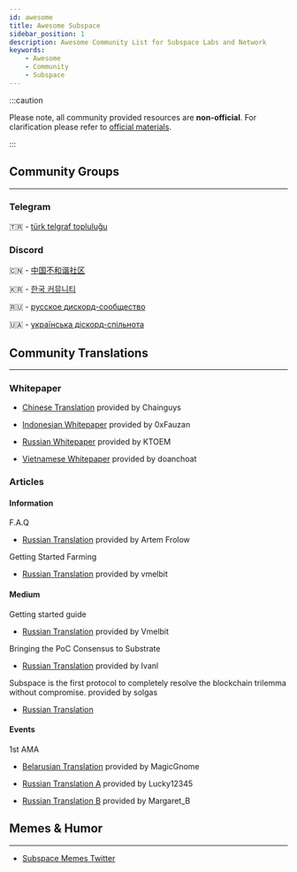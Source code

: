 ```yaml
---
id: awesome
title: Awesome Subspace
sidebar_position: 1
description: Awesome Community List for Subspace Labs and Network
keywords:
    - Awesome
    - Community
    - Subspace
---
```


:::caution

Please note, all community provided resources are **non-official**. For clarification please refer to [official materials](../protocol/). 

:::

## Community Groups
---



### Telegram

🇹🇷 - [türk telgraf topluluğu](https://t.me/subspacenetworkturkey)

### Discord

🇨🇳 - [中国不和谐社区](https://discord.com/channels/864285291518361610/940656159927451668)

🇰🇷 - [한국 커뮤니티](https://discord.com/channels/864285291518361610/941490199786037278)

🇷🇺 - [русское дискорд-сообщество](https://discord.com/channels/864285291518361610/940699533640368128)

🇺🇦 - [українська діскорд-спільнота](https://discord.com/channels/864285291518361610/940699198330925106)


## Community Translations
---
### Whitepaper

- [Chinese Translation](https://medium.com/@chainguys/%E5%AD%90%E7%A9%BA%E9%97%B4-subspace-%E7%A7%8D%E6%94%B6%E8%80%85%E5%9B%B0%E5%A2%83%E7%9A%84%E8%A7%A3%E5%86%B3%E6%96%B9%E6%A1%88-eng-chn-b780ea0a99ab?p=b780ea0a99ab) provided by Chainguys

- [Indonesian Whitepaper](https://saljifauzann.medium.com/subspace-lapisan-nol-untuk-web3-38f0a961594) provided by 0xFauzan

- [Russian Whitepaper](https://petr-kachanow.gitbook.io/subspace/russkii-russian/subspace-reshenie-fermerskoi-dilemmy/i.-predystoriya) provided by KTOEM

- [Vietnamese Whitepaper](https://medium.com/@doanchoat/subspace-network-c%E1%BA%A3i-thi%E1%BB%87n-t%C3%ADnh-phi-t%E1%BA%ADp-trung-v%C3%A0-gi%C3%BAp-gi%E1%BA%A3i-quy%E1%BA%BFt-nh%E1%BB%AFng-kh%C3%B3-kh%C4%83n-c%E1%BB%A7a-farmer-11b6b6effdd3) provided by doanchoat

### Articles

#### Information

F.A.Q
- [Russian Translation](https://docs.google.com/document/d/17LwoBVP6POgaI18oajyI9xsi3nSJDtS7O-TvKSoHQwo/edit) provided by Artem Frolow

Getting Started Farming
- [Russian Translation](https://vmelbit.medium.com/%D1%81%D1%82%D0%B0%D0%BD%D0%BE%D0%B2%D0%B8%D0%BC%D1%81%D1%8F-%D1%84%D0%B5%D1%80%D0%BC%D0%B5%D1%80%D0%B0%D0%BC%D0%B8-subspace-network-5bacab106755) provided by vmelbit

#### Medium
Getting started guide
- [Russian Translation](https://vmelbit.medium.com/%D1%81%D1%82%D0%B0%D0%BD%D0%BE%D0%B2%D0%B8%D0%BC%D1%81%D1%8F-%D1%84%D0%B5%D1%80%D0%BC%D0%B5%D1%80%D0%B0%D0%BC%D0%B8-subspace-network-5bacab106755) provided by Vmelbit

Bringing the PoC Consensus to Substrate
- [Russian Translation](https://medium.com/@ivan.arenovich/%D0%B4%D0%BE%D0%B2%D0%B5%D0%B4%D0%B5%D0%BD%D0%BD%D1%8F-poc-%D0%BA%D0%BE%D0%BD%D1%81%D0%B5%D0%BD%D1%81%D1%83%D1%81%D1%83-%D0%B4%D0%BE-substrate-67baf6307d8) provided by Ivanl

Subspace is the first protocol to completely resolve the blockchain trilemma without compromise. provided by solgas
- [Russian Translation](https://medium.com/@solgas/subspace-%D1%8D%D1%82%D0%BE-%D0%BF%D0%B5%D1%80%D0%B2%D1%8B%D0%B9-%D0%BF%D1%80%D0%BE%D1%82%D0%BE%D0%BA%D0%BE%D0%BB-%D0%BF%D0%BE%D0%BB%D0%BD%D0%BE%D1%81%D1%82%D1%8C%D1%8E-%D1%80%D0%B0%D0%B7%D1%80%D0%B5%D1%88%D0%B8%D0%B2%D1%88%D0%B8%D0%B9-%D1%82%D1%80%D0%B8%D0%BB%D0%B5%D0%BC%D0%BC%D1%83-%D0%B1%D0%BB%D0%BE%D0%BA%D1%87%D0%B5%D0%B9%D0%BD%D0%B0-%D0%B1%D0%B5%D0%B7-%D0%BA%D0%BE%D0%BC%D0%BF%D1%80%D0%BE%D0%BC%D0%B8%D1%81%D1%81%D0%BE%D0%B2-84aceca19504)


#### Events

1st AMA

- [Belarusian Translation](https://medium.com/@otopleniek/%D1%81%D1%82%D1%8D%D0%BD%D0%B0%D0%B3%D1%80%D0%B0%D0%BC%D0%B0-ama-subspace-labs-%D0%BB%D1%8E%D1%82%D1%8B-2022-289a25cbc54f) provided by MagicGnome

- [Russian Translation A](https://medium.com/@ol_cryptopro/subspace-labs-ama-transcript-february-2022-982b037c54ec) provided by Lucky12345

- [Russian Translation B](https://medium.com/@sanotska27/%D1%82%D1%80%D0%B0%D0%BD%D1%81%D0%BA%D1%80%D0%B8%D0%BF%D1%82-ama-%D1%81-%D0%B0%D0%BD%D0%B3%D0%BB-%D1%81%D0%BF%D1%80%D0%BE%D1%81%D0%B8-%D0%BC%D0%B5%D0%BD%D1%8F-%D0%B2%D1%81%D0%B5-%D1%87%D1%82%D0%BE-%D1%83%D0%B3%D0%BE%D0%B4%D0%BD%D0%BE-subspace-labs-%D1%84%D0%B5%D0%B2%D1%80%D0%B0%D0%BB%D1%8C-2022-%D0%B3%D0%BE%D0%B4%D0%B0-c3815485d0f4) provided by Margaret_B

## Memes & Humor
---
- [Subspace Memes Twitter](https://twitter.com/SubspaceMemes)

